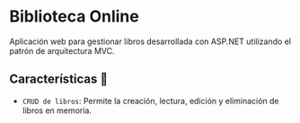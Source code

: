# Biblioteca Online
Aplicación web para gestionar libros desarrollada con ASP.NET utilizando el patrón de arquitectura MVC. 

## Características :hammer:

- `CRUD de libros`: Permite la creación, lectura, edición y eliminación de libros en memoria. 
